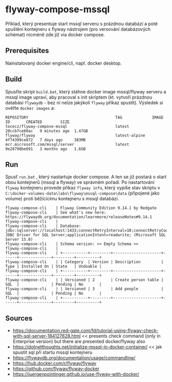 # flyway-compose-mssql
Příklad, který presentuje start mssql serveru s prázdnou databází a poté spuštění kontejneru s flyway nástrojem (pro versování databázových schémat) nicméně zde již via docker compose. 

## Prerequisites
Nainstalovaný docker engine/cli, např. docker desktop.

## Build
Spusťte skript ```build.bat```, který stáhne docker image mssql/flyway serveru a mssql image upraví, aby pracoval s init skriptem (kt. vytvoří prázdnou databási ```flywaydb``` - bez ní nelze jakýkoli ```flyway``` příkaz spustit). Výsledek si ověřte ```docker images``` a:

```
REPOSITORY                                      TAG             IMAGE ID       CREATED        SIZE
tocecz/flyway-compose-mssql                     latest          20ccb7ce60ac   9 minutes ago  1.47GB
flyway/flyway                                   latest-alpine   4f74399ce872   7 days ago     383MB
mcr.microsoft.com/mssql/server                  latest          9e28798be691   3 months ago   1.6GB
```

## Run
Spusť ```run.bat``` , který nastartuje docker compose. A ten se již postará o start obou kontejnerů (mssql a flyway) ve správném pořadí. Po nastartování ```flyway``` kontejneru provede příkaz ```flyway info```, který vypíše stav skriptu v ```C:\docker-volumes-data\labs\flyway\mssql-compose\data``` (připojené jako volume) proti běžícícímu kontejneru s mssql databází.

```
flyway-compose-cli    | Flyway Community Edition 9.14.1 by Redgate
flyway-compose-cli    | See what's new here: https://flywaydb.org/documentation/learnmore/releaseNotes#9.14.1
flyway-compose-cli    |
flyway-compose-cli    | Database: jdbc:sqlserver://localhost:1433;connectRetryInterval=10;connectRetryCount=1;maxResultBuffer=-1;sendTemporalDataTypesAsStringForBulkCopy=true;delayLoadingLobs=true;useFmtOnly=false;useBulkCopyForBatchInsert=false;cancelQueryTimeout=-1;sslProtocol=TLS;jaasConfigurationName=SQLJDBCDriver;statementPoolingCacheSize=0;serverPreparedStatementDiscardThreshold=10;enablePrepareOnFirstPreparedStatementCall=false;fips=false;socketTimeout=0;authentication=NotSpecified;authenticationScheme=nativeAuthentication;xopenStates=false;datetimeParameterType=datetime2;sendTimeAsDatetime=true;replication=false;trustStoreType=JKS;trustServerCertificate=true;TransparentNetworkIPResolution=true;iPAddressPreference=IPv4First;serverNameAsACE=false;sendStringParametersAsUnicode=true;selectMethod=direct;responseBuffering=adaptive;queryTimeout=-1;packetSize=8000;multiSubnetFailover=false;loginTimeout=30;lockTimeout=-1;lastUpdateCount=true;prepareMethod=prepexec;encrypt=True;disableStatementPooling=true;databaseName=flywaydb;columnEncryptionSetting=Disabled;applicationName=Microsoft JDBC Driver for SQL Server;applicationIntent=readwrite; (Microsoft SQL Server 15.0)
flyway-compose-cli    | Schema version: << Empty Schema >>
flyway-compose-cli    |
flyway-compose-cli    | +-----------+---------+---------------------+------+--------------+---------+----------+
flyway-compose-cli    | | Category  | Version | Description         | Type | Installed On | State   | Undoable |
flyway-compose-cli    | +-----------+---------+---------------------+------+--------------+---------+----------+
flyway-compose-cli    | | Versioned | 2       | Create person table | SQL  |              | Pending | No       |
flyway-compose-cli    | | Versioned | 3       | Add people          | SQL  |              | Pending | No       |
flyway-compose-cli    | +-----------+---------+---------------------+------+--------------+---------+----------+
```

## Sources
- https://documentation.red-gate.com/fd/tutorial-using-flyway-check-with-sql-server-184127628.html << presents check command (only in Enterprise version) but there are presented docker/flyway also
- https://dotnetthoughts.net/initialize-mssql-in-docker-container/ << jak spustit sql při startu mssql kontejneru
- https://flywaydb.org/documentation/usage/commandline/
- https://hub.docker.com/r/flyway/flyway
- https://github.com/flyway/flyway-docker
- https://juergenpointinger.github.io/use-flyway-with-docker/